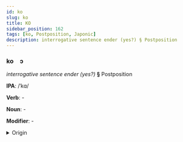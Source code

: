 ```yaml
---
id: ko
slug: ko
title: KO
sidebar_position: 162
tags: [ko, Postposition, Japonic]
description: interrogative sentence ender (yes?) § Postposition
---
```


### ko&emsp;<span kind="abugida">ɔ</span>

*interrogative sentence ender (yes?)* **§** Postposition

**IPA**: /ˈkɑ/

**Verb**: -

**Noun**: -

**Modifier**: -

<details>
    <summary>Origin</summary>
    Japanese か ka [ka̠]<br/>
    <em>Japonic Language Family</em>
</details>